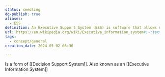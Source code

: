 ```yaml
---
status: seedling
dg-publish: true
aliases:
  - ESS
definition: An Executive Support System (ESS) is software that allows users to transform enterprise data into quickly accessible and executive-level reports, such as those used by billing, accounting and staffing departments. An ESS enhances decision making for executives.
url: https://en.wikipedia.org/wiki/Executive_information_system#:~:text=An%20executive%20information%20system%20(EIS,information%20relevant%20to%20organizational%20goals.
tags:
  - concept/general
creation_date: 2024-05-02 08:30

---
```

Is a form of [[Decision Support System]].
Also known as an [[Executive Information System]]
